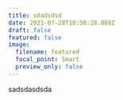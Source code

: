 ```yaml
---
title: sdadsdsd
date: 2021-07-28T10:58:28.888Z
draft: false
featured: false
image:
  filename: featured
  focal_point: Smart
  preview_only: false
---
```

sadsdasdsda